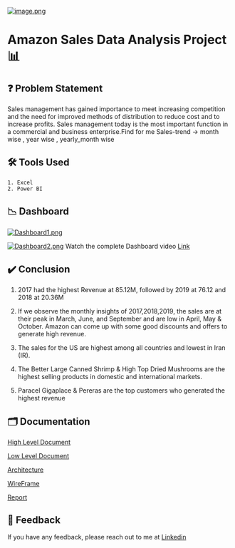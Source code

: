 [![image.png](https://i.postimg.cc/59nmV0Fk/image.png)](https://postimg.cc/0rKSG9np)


# Amazon Sales Data Analysis Project 📊



## ❓ Problem Statement

Sales management has gained importance to meet increasing competition and the need
for improved methods of distribution to reduce cost and to increase profits. Sales
management today is the most important function in a commercial and business
enterprise.Find for me Sales-trend -> month wise , year wise , yearly_month wise
## 🛠 Tools Used
    1. Excel
    2. Power BI
## 📉 Dashboard

[![Dashboard1.png](https://i.postimg.cc/Gp3yq0cT/Dashboard1.png)](https://postimg.cc/Sn5RxvYm)
<!-- ![App Screenshot](https://github.com/AshishRaykar/Amazon-sales-data-analysis/blob/4cc5d0f0f89c8ad730e8db448923e53c824bad5b/Media/Dashboard2.png) -->
[![Dashboard2.png](https://i.postimg.cc/RVyRqZLC/Dashboard2.png)](https://postimg.cc/vc79NMKC)
Watch the complete Dashboard video [Link](https://youtu.be/15DMbCgMUsc)

## ✔️ Conclusion
1. 2017 had the highest Revenue at 85.12M, followed by 2019 at 76.12 and 2018 at 20.36M

2. If we observe the monthly insights of 2017,2018,2019, the sales are at their peak in March, June, and September and are low in April, May & October. Amazon can come up with some good discounts and offers to generate high revenue.

3. The sales for the US are highest among all countries and lowest in Iran (IR).

4. The Better Large Canned Shrimp & High Top Dried Mushrooms are the highest selling products in domestic and international markets. 

5. Paracel Gigaplace & Pereras are the top customers who generated the highest revenue
## 🗂 Documentation

[High Level Document](https://github.com/shreyasambre7/Amazon-Sales-Data-Analysis/blob/main/HLD%20Document.pdf)

[Low Level Document](https://github.com/shreyasambre7/Amazon-Sales-Data-Analysis/blob/main/LLD%20Document.pdf)

[Architecture](https://github.com/shreyasambre7/Amazon-Sales-Data-Analysis/blob/main/Architecture.pdf)

[WireFrame](https://github.com/shreyasambre7/Amazon-Sales-Data-Analysis/blob/main/Wireframe.pdf)

[Report](https://github.com/shreyasambre7/Amazon-Sales-Data-Analysis/blob/main/Amazon%20sales%20report.pptx)

## 📩 Feedback

If you have any feedback, please reach out to me at [Linkedin](https://www.linkedin.com/in/shreyas-ambre-769449191)

